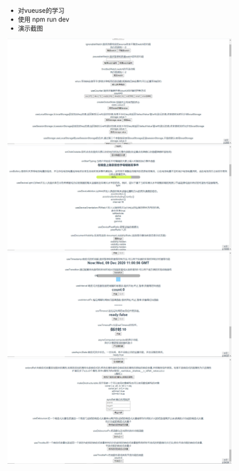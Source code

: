 <!--
 * @Author: your name
 * @Date: 2020-12-09 10:56:21
 * @LastEditTime: 2020-12-09 11:07:57
 * @LastEditors: your name
 * @Description: In User Settings Edit
 * @FilePath: \vueuse-study\README.md
-->
* 对vueuse的学习
* 使用 npm run dev
* 演示截图
 <img alt="演示截图" src="./screenshot/1.png"/>
 <img alt="演示截图" src="./screenshot/2.png"/>
 <img alt="演示截图" src="./screenshot/3.png"/>
 <img alt="演示截图" src="./screenshot/4.png"/>

